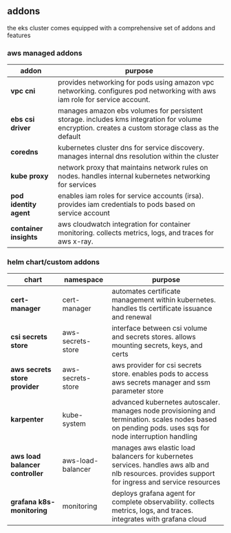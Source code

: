 ## addons

the eks cluster comes equipped with a comprehensive set of addons and features

### aws managed addons

| addon                  | purpose                                                                                                                                          |
|------------------------|--------------------------------------------------------------------------------------------------------------------------------------------------|
| **vpc cni**            | provides networking for pods using amazon vpc networking. configures pod networking with aws iam role for service account.                       |
| **ebs csi driver**     | manages amazon ebs volumes for persistent storage. includes kms integration for volume encryption. creates a custom storage class as the default |
| **coredns**            | kubernetes cluster dns for service discovery. manages internal dns resolution within the cluster                                                 |
| **kube proxy**         | network proxy that maintains network rules on nodes. handles internal kubernetes networking for services                                         |
| **pod identity agent** | enables iam roles for service accounts (irsa). provides iam credentials to pods based on service account                                         |
| **container insights** | aws cloudwatch integration for container monitoring. collects metrics, logs, and traces for aws x-ray.                                           |

### helm chart/custom addons

| chart                            | namespace         | purpose                                                                                                                                                |
|----------------------------------|-------------------|--------------------------------------------------------------------------------------------------------------------------------------------------------|
| **cert-manager**                 | cert-manager      | automates certificate management within kubernetes. handles tls certificate issuance and renewal                                                       |
| **csi secrets store**            | aws-secrets-store | interface between csi volume and secrets stores. allows mounting secrets, keys, and certs                                                              |
| **aws secrets store provider**   | aws-secrets-store | aws provider for csi secrets store. enables pods to access aws secrets manager and ssm parameter store                                                 |
| **karpenter**                    | kube-system       | advanced kubernetes autoscaler. manages node provisioning and termination. scales nodes based on pending pods. uses sqs for node interruption handling |
| **aws load balancer controller** | aws-load-balancer | manages aws elastic load balancers for kubernetes services. handles aws alb and nlb resources. provides support for ingress and service resources      |
| **grafana k8s-monitoring**       | monitoring        | deploys grafana agent for complete observability. collects metrics, logs, and traces. integrates with grafana cloud                                    |
